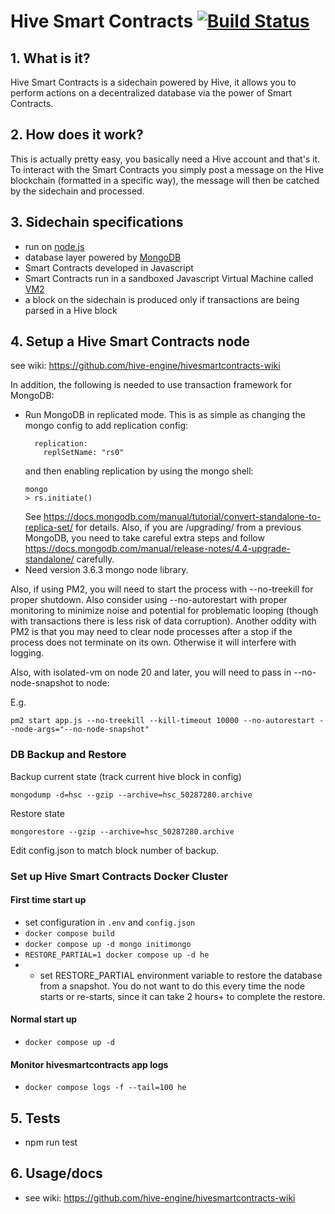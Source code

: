 # Hive Smart Contracts [![Build Status](https://app.travis-ci.com/hive-engine/hivesmartcontracts.svg?branch=main)](https://app.travis-ci.com/github/hive-engine/hivesmartcontracts)

 ## 1.  What is it?

Hive Smart Contracts is a sidechain powered by Hive, it allows you to perform actions on a decentralized database via the power of Smart Contracts.

 ## 2.  How does it work?

This is actually pretty easy, you basically need a Hive account and that's it. To interact with the Smart Contracts you simply post a message on the Hive blockchain (formatted in a specific way), the message will then be catched by the sidechain and processed.

 ## 3.  Sidechain specifications
- run on [node.js](https://nodejs.org)
- database layer powered by [MongoDB](https://www.mongodb.com/)
- Smart Contracts developed in Javascript
- Smart Contracts run in a sandboxed Javascript Virtual Machine called [VM2](https://github.com/patriksimek/vm2)
- a block on the sidechain is produced only if transactions are being parsed in a Hive block

## 4. Setup a Hive Smart Contracts node

see wiki: https://github.com/hive-engine/hivesmartcontracts-wiki

In addition, the following is needed to use transaction framework for MongoDB:
- Run MongoDB in replicated mode. This is as simple as changing the mongo config to add replication config:
  ```
    replication:
      replSetName: "rs0"
  ```
  and then enabling replication by using the mongo shell:
  ```
  mongo
  > rs.initiate()
  ``` 
  See https://docs.mongodb.com/manual/tutorial/convert-standalone-to-replica-set/ for details.
  Also, if you are /upgrading/ from a previous MongoDB, you need to take careful extra steps and follow
  https://docs.mongodb.com/manual/release-notes/4.4-upgrade-standalone/
  carefully.
- Need version 3.6.3 mongo node library.

Also, if using PM2, you will need to start the process with --no-treekill for proper shutdown. Also
consider using --no-autorestart with proper monitoring to minimize noise and potential for problematic
looping (though with transactions there is less risk of data corruption). Another oddity with PM2 is
 that you may need to clear node processes after a stop if the process does not terminate on its own. 
Otherwise it will interfere with logging.

Also, with isolated-vm on node 20 and later, you will need to pass in --no-node-snapshot to node:

E.g.
```
pm2 start app.js --no-treekill --kill-timeout 10000 --no-autorestart --node-args="--no-node-snapshot"
```

### DB Backup and Restore

Backup current state (track current hive block in config)

`mongodump -d=hsc --gzip --archive=hsc_50287280.archive`

Restore state

`mongorestore --gzip --archive=hsc_50287280.archive`

Edit config.json to match block number of backup.

### Set up Hive Smart Contracts Docker Cluster

#### First time start up

- set configuration in `.env` and `config.json`
- `docker compose build`
- `docker compose up -d mongo initimongo`
- `RESTORE_PARTIAL=1 docker compose up -d he`
- - set RESTORE_PARTIAL environment variable to restore the database from a snapshot. You do not want to do this every time the node starts or re-starts, since it can take 2 hours+ to complete the restore.

#### Normal start up

- `docker compose up -d`

#### Monitor hivesmartcontracts app logs

- `docker compose logs -f --tail=100 he`

## 5. Tests
* npm run test

## 6. Usage/docs

* see wiki: https://github.com/hive-engine/hivesmartcontracts-wiki
